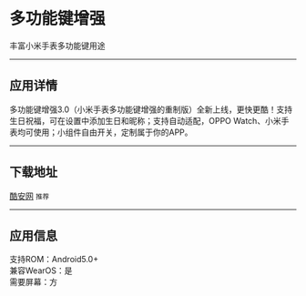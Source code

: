 # 多功能键增强
丰富小米手表多功能键用途

***

## 应用详情
多功能键增强3.0（小米手表多功能键增强的重制版）全新上线，更快更酷！支持生日祝福，可在设置中添加生日和昵称；支持自动适配，OPPO Watch、小米手表均可使用；小组件自由开关，定制属于你的APP。

***

## 下载地址
[酷安网](https://www.coolapk.com/apk/287304) `推荐`

***

## 应用信息
支持ROM：Android5.0+  
兼容WearOS：是  
需要屏幕：方
